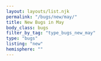 ```yaml
---
layout: layouts/list.njk
permalink: "/bugs/new/may/"
title: New Bugs in May
body_class: bugs
filter_by_tag: "type_bugs_new_may"
type: "bugs"
listing: "new"
hemisphere: ""
---
```

